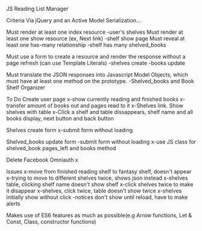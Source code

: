 JS Reading List Manager

  Criteria
Via jQuery and an Active Model Serialization...

Must render at least one index resource
  -user's shelves
Must render at least one show resource (ex, Next link)
  -shelf show page
Must reveal at least one has-many relationship
  -shelf has many shelved_books

Must use a form to create a resource and render the response without a page refresh (can use Template Literals)
  -shelves create
  -books update

Must translate the JSON responses into Javascript Model Objects, which must have at least one method on the prototype.
  -Shelved_books and Book Shelf Organizer

To Do
  Create user page
    x-show currently reading and finished books
    x-transfer amount of books out and pages read to it
    x-Shelves link. Show shelves with table
    x-Click a shelf and table dissappears, shelf name and all books display, next button and back button

  Shelves create form
    x-submit form without loading

  Shelved_books update form
    -submit form without loading
    x-use JS class for shelved_book pages_left and books method

  Delete Facebook Omniauth
    x

  Issues
    x-move from finished reading shelf to fantasy shelf, doesn't appear
    x-trying to move to different shelves twice, shows json instead
    x-shelves table, clicking shelf name doesn't show shelf
    x-click shelves twice to make it disappear
    x-shelves, click twice, table doesn't show twice
    x-shelves initially show without click
    -notices don't show until reload, have to make alerts

  Makes use of ES6 features as much as possible(e.g Arrow functions, Let & Const, Class, constructor functions)
